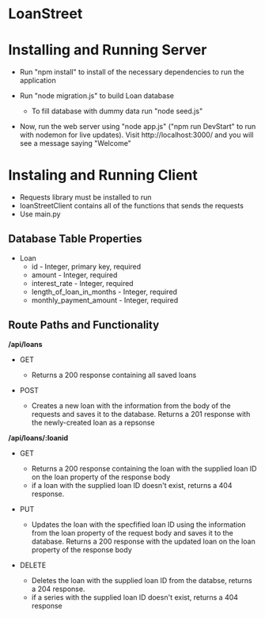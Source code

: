 # LoanStreet

# Installing and Running Server

- Run "npm install" to install of the necessary dependencies to run the application
- Run "node migration.js" to build Loan database

  - To fill database with dummy data run "node seed.js"

- Now, run the web server using "node app.js" ("npm run DevStart" to run with nodemon for live updates). Visit http://localhost:3000/ and you will see a message saying "Welcome"

# Instaling and Running Client

- Requests library must be installed to run
- loanStreetClient contains all of the functions that sends the requests
- Use main.py

## Database Table Properties

- Loan
  - id - Integer, primary key, required
  - amount - Integer, required
  - interest_rate - Integer, required
  - length_of_loan_in_months - Integer, required
  - monthly_payment_amount - Integer, required

## Route Paths and Functionality

**/api/loans**

- GET

  - Returns a 200 response containing all saved loans

- POST
  - Creates a new loan with the information from the body of the requests and saves it to the database. Returns a 201 response with the newly-created loan as a repsonse

**/api/loans/:loanid**

- GET

  - Returns a 200 response containing the loan with the supplied loan ID on the loan property of the response body
  - if a loan with the supplied loan ID doesn't exist, returns a 404 response.

- PUT

  - Updates the loan with the specfified loan ID using the information from the loan property of the request body and saves it to the database. Returns a 200 response with the updated loan on the loan property of the response body

- DELETE
  - Deletes the loan with the supplied loan ID from the databse, returns a 204 response.
  - if a series with the supplied loan ID doesn't exist, returns a 404 response
